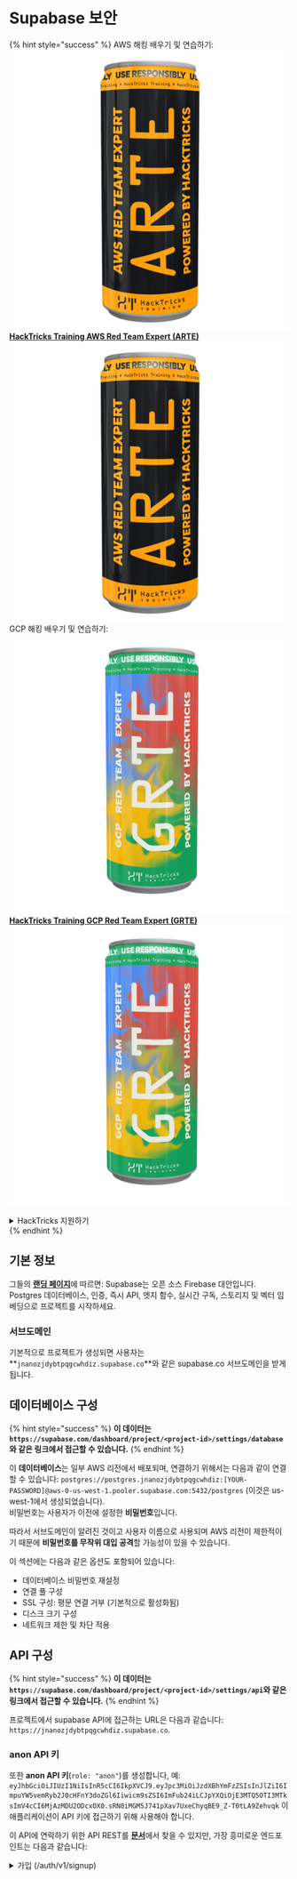 # Supabase 보안

{% hint style="success" %}
AWS 해킹 배우기 및 연습하기:<img src="../.gitbook/assets/image (1) (1) (1) (1).png" alt="" data-size="line">[**HackTricks Training AWS Red Team Expert (ARTE)**](https://training.hacktricks.xyz/courses/arte)<img src="../.gitbook/assets/image (1) (1) (1) (1).png" alt="" data-size="line">\
GCP 해킹 배우기 및 연습하기: <img src="../.gitbook/assets/image (2) (1).png" alt="" data-size="line">[**HackTricks Training GCP Red Team Expert (GRTE)**<img src="../.gitbook/assets/image (2) (1).png" alt="" data-size="line">](https://training.hacktricks.xyz/courses/grte)

<details>

<summary>HackTricks 지원하기</summary>

* [**구독 계획**](https://github.com/sponsors/carlospolop) 확인하기!
* **💬 [**Discord 그룹**](https://discord.gg/hRep4RUj7f) 또는 [**텔레그램 그룹**](https://t.me/peass)에 참여하거나 **Twitter** 🐦 [**@hacktricks\_live**](https://twitter.com/hacktricks_live)**를 팔로우하세요.**
* **[**HackTricks**](https://github.com/carlospolop/hacktricks) 및 [**HackTricks Cloud**](https://github.com/carlospolop/hacktricks-cloud) 깃허브 리포지토리에 PR을 제출하여 해킹 팁을 공유하세요.**

</details>
{% endhint %}

## 기본 정보

그들의 [**랜딩 페이지**](https://supabase.com/)에 따르면: Supabase는 오픈 소스 Firebase 대안입니다. Postgres 데이터베이스, 인증, 즉시 API, 엣지 함수, 실시간 구독, 스토리지 및 벡터 임베딩으로 프로젝트를 시작하세요.

### 서브도메인

기본적으로 프로젝트가 생성되면 사용자는 **`jnanozjdybtpqgcwhdiz.supabase.co`**와 같은 supabase.co 서브도메인을 받게 됩니다.

## **데이터베이스 구성**

{% hint style="success" %}
**이 데이터는 `https://supabase.com/dashboard/project/<project-id>/settings/database`와 같은 링크에서 접근할 수 있습니다.**
{% endhint %}

이 **데이터베이스**는 일부 AWS 리전에서 배포되며, 연결하기 위해서는 다음과 같이 연결할 수 있습니다: `postgres://postgres.jnanozjdybtpqgcwhdiz:[YOUR-PASSWORD]@aws-0-us-west-1.pooler.supabase.com:5432/postgres` (이것은 us-west-1에서 생성되었습니다).\
비밀번호는 사용자가 이전에 설정한 **비밀번호**입니다.

따라서 서브도메인이 알려진 것이고 사용자 이름으로 사용되며 AWS 리전이 제한적이기 때문에 **비밀번호를 무작위 대입 공격**할 가능성이 있을 수 있습니다.

이 섹션에는 다음과 같은 옵션도 포함되어 있습니다:

* 데이터베이스 비밀번호 재설정
* 연결 풀 구성
* SSL 구성: 평문 연결 거부 (기본적으로 활성화됨)
* 디스크 크기 구성
* 네트워크 제한 및 차단 적용

## API 구성

{% hint style="success" %}
**이 데이터는 `https://supabase.com/dashboard/project/<project-id>/settings/api`와 같은 링크에서 접근할 수 있습니다.**
{% endhint %}

프로젝트에서 supabase API에 접근하는 URL은 다음과 같습니다: `https://jnanozjdybtpqgcwhdiz.supabase.co`.

### anon API 키

또한 **anon API 키**(`role: "anon"`)를 생성합니다, 예: `eyJhbGciOiJIUzI1NiIsInR5cCI6IkpXVCJ9.eyJpc3MiOiJzdXBhYmFzZSIsInJlZiI6ImpuYW5vemRyb2J0cHFnY3doZGl6Iiwicm9sZSI6ImFub24iLCJpYXQiOjE3MTQ5OTI3MTksImV4cCI6MjAzMDU2ODcxOX0.sRN0iMGM5J741pXav7UxeChyqBE9_Z-T0tLA9Zehvqk` 이 애플리케이션이 API 키에 접근하기 위해 사용해야 합니다.

이 API에 연락하기 위한 API REST를 [**문서**](https://supabase.com/docs/reference/self-hosting-auth/returns-the-configuration-settings-for-the-gotrue-server)에서 찾을 수 있지만, 가장 흥미로운 엔드포인트는 다음과 같습니다:

<details>

<summary>가입 (/auth/v1/signup)</summary>
```
POST /auth/v1/signup HTTP/2
Host: id.io.net
Content-Length: 90
X-Client-Info: supabase-js-web/2.39.2
Sec-Ch-Ua: "Not-A.Brand";v="99", "Chromium";v="124"
Sec-Ch-Ua-Mobile: ?0
Authorization: Bearer eyJhbGciOiJIUzI1NiIsInR5cCI6IkpXVCJ9.eyJpc3MiOiJzdXBhYmFzZSIsInJlZiI6ImpuYW5vemRyb2J0cHFnY3doZGl6Iiwicm9sZSI6ImFub24iLCJpYXQiOjE3MTQ5OTI3MTksImV4cCI6MjAzMDU2ODcxOX0.sRN0iMGM5J741pXav7UxeChyqBE9_Z-T0tLA9Zehvqk
User-Agent: Mozilla/5.0 (Windows NT 10.0; Win64; x64) AppleWebKit/537.36 (KHTML, like Gecko) Chrome/124.0.6367.60 Safari/537.36
Content-Type: application/json;charset=UTF-8
Apikey: eyJhbGciOiJIUzI1NiIsInR5cCI6IkpXVCJ9.eyJpc3MiOiJzdXBhYmFzZSIsInJlZiI6ImpuYW5vemRyb2J0cHFnY3doZGl6Iiwicm9sZSI6ImFub24iLCJpYXQiOjE3MTQ5OTI3MTksImV4cCI6MjAzMDU2ODcxOX0.sRN0iMGM5J741pXav7UxeChyqBE9_Z-T0tLA9Zehvqk
Sec-Ch-Ua-Platform: "macOS"
Accept: */*
Origin: https://cloud.io.net
Sec-Fetch-Site: same-site
Sec-Fetch-Mode: cors
Sec-Fetch-Dest: empty
Referer: https://cloud.io.net/
Accept-Encoding: gzip, deflate, br
Accept-Language: en-GB,en-US;q=0.9,en;q=0.8
Priority: u=1, i

{"email":"test@exmaple.com","password":"SomeCOmplexPwd239."}
```
</details>

<details>

<summary>로그인 (/auth/v1/token?grant_type=password)</summary>
```
POST /auth/v1/token?grant_type=password HTTP/2
Host: hypzbtgspjkludjcnjxl.supabase.co
Content-Length: 80
X-Client-Info: supabase-js-web/2.39.2
Sec-Ch-Ua: "Not-A.Brand";v="99", "Chromium";v="124"
Sec-Ch-Ua-Mobile: ?0
Authorization: Bearer eyJhbGciOiJIUzI1NiIsInR5cCI6IkpXVCJ9.eyJpc3MiOiJzdXBhYmFzZSIsInJlZiI6ImpuYW5vemRyb2J0cHFnY3doZGl6Iiwicm9sZSI6ImFub24iLCJpYXQiOjE3MTQ5OTI3MTksImV4cCI6MjAzMDU2ODcxOX0.sRN0iMGM5J741pXav7UxeChyqBE9_Z-T0tLA9Zehvqk
User-Agent: Mozilla/5.0 (Windows NT 10.0; Win64; x64) AppleWebKit/537.36 (KHTML, like Gecko) Chrome/124.0.6367.60 Safari/537.36
Content-Type: application/json;charset=UTF-8
Apikey: eyJhbGciOiJIUzI1NiIsInR5cCI6IkpXVCJ9.eyJpc3MiOiJzdXBhYmFzZSIsInJlZiI6ImpuYW5vemRyb2J0cHFnY3doZGl6Iiwicm9sZSI6ImFub24iLCJpYXQiOjE3MTQ5OTI3MTksImV4cCI6MjAzMDU2ODcxOX0.sRN0iMGM5J741pXav7UxeChyqBE9_Z-T0tLA9Zehvqk
Sec-Ch-Ua-Platform: "macOS"
Accept: */*
Origin: https://cloud.io.net
Sec-Fetch-Site: same-site
Sec-Fetch-Mode: cors
Sec-Fetch-Dest: empty
Referer: https://cloud.io.net/
Accept-Encoding: gzip, deflate, br
Accept-Language: en-GB,en-US;q=0.9,en;q=0.8
Priority: u=1, i

{"email":"test@exmaple.com","password":"SomeCOmplexPwd239."}
```
</details>

그래서, 클라이언트가 부여받은 서브도메인으로 supabase를 사용하는 것을 발견할 때마다 (회사의 서브도메인이 그들의 supabase 서브도메인에 CNAME을 가질 수 있습니다), **supabase API를 사용하여 플랫폼에 새 계정을 생성해 보십시오**.

### secret / service\_role api keys

**`role: "service_role"`**로 비밀 API 키도 생성됩니다. 이 API 키는 **Row Level Security**를 우회할 수 있기 때문에 비밀로 유지해야 합니다.

API 키는 다음과 같습니다: `eyJhbGciOiJIUzI1NiIsInR5cCI6IkpXVCJ9.eyJpc3MiOiJzdXBhYmFzZSIsInJlZiI6ImpuYW5vemRyb2J0cHFnY3doZGl6Iiwicm9sZSI6InNlcnZpY2Vfcm9sZSIsImlhdCI6MTcxNDk5MjcxOSwiZXhwIjoyMDMwNTY4NzE5fQ.0a8fHGp3N_GiPq0y0dwfs06ywd-zhTwsm486Tha7354`

### JWT Secret

**JWT Secret**도 생성되어 애플리케이션이 **사용자 정의 JWT 토큰을 생성하고 서명**할 수 있습니다.

## Authentication

### Signups

{% hint style="success" %}
기본적으로 supabase는 **새 사용자가 프로젝트에서 계정을 생성**할 수 있도록 허용합니다. 이전에 언급한 API 엔드포인트를 사용하여 가능합니다.
{% endhint %}

그러나 이러한 새 계정은 기본적으로 **이메일 주소를 확인해야** 계정에 로그인할 수 있습니다. **"익명 로그인 허용"**을 활성화하여 사람들이 이메일 주소를 확인하지 않고도 로그인할 수 있도록 할 수 있습니다. 이는 **예상치 못한 데이터**에 대한 접근을 허용할 수 있습니다 (그들은 `public` 및 `authenticated` 역할을 부여받습니다).\
이는 매우 나쁜 아이디어입니다. 왜냐하면 supabase는 활성 사용자 수에 따라 요금을 부과하기 때문에 사람들이 사용자를 생성하고 로그인할 수 있으며 supabase는 이에 대해 요금을 부과할 것입니다:

<figure><img src="../.gitbook/assets/image (1) (1) (1) (1) (1) (1).png" alt=""><figcaption></figcaption></figure>

### Passwords & sessions

최소 비밀번호 길이(기본값), 요구 사항(기본값 없음)을 지정하고 유출된 비밀번호 사용을 금지할 수 있습니다.\
기본 요구 사항이 약하므로 **요구 사항을 개선하는 것이 좋습니다**.

* 사용자 세션: 사용자 세션 작동 방식을 구성할 수 있습니다 (타임아웃, 사용자당 1세션...)
* 봇 및 남용 방지: Captcha를 활성화할 수 있습니다.

### SMTP Settings

이메일을 보내기 위해 SMTP를 설정할 수 있습니다.

### Advanced Settings

* 액세스 토큰의 만료 시간 설정 (기본값 3600)
* 잠재적으로 손상된 새로 고침 토큰을 감지하고 취소하는 설정 및 타임아웃 설정
* MFA: 사용자당 한 번에 등록할 수 있는 MFA 요소 수를 지정합니다 (기본값 10)
* 최대 직접 데이터베이스 연결: 인증에 사용되는 최대 연결 수 (기본값 10)
* 최대 요청 지속 시간: 인증 요청이 지속될 수 있는 최대 시간 (기본값 10초)

## Storage

{% hint style="success" %}
Supabase는 **파일을 저장**하고 URL을 통해 접근할 수 있도록 합니다 (S3 버킷을 사용합니다).
{% endhint %}

* 업로드 파일 크기 제한 설정 (기본값 50MB)
* S3 연결은 다음과 같은 URL로 제공됩니다: `https://jnanozjdybtpqgcwhdiz.supabase.co/storage/v1/s3`
* `access key ID` (예: `a37d96544d82ba90057e0e06131d0a7b`)와 `secret access key` (예: `58420818223133077c2cec6712a4f909aec93b4daeedae205aa8e30d5a860628`)로 구성된 **S3 액세스 키를 요청**할 수 있습니다.

## Edge Functions

supabase에 **비밀을 저장**할 수도 있으며, 이는 **엣지 함수에 의해 접근 가능**합니다 (웹에서 생성 및 삭제할 수 있지만, 값에 직접 접근할 수는 없습니다).

{% hint style="success" %}
AWS 해킹 배우기 및 연습하기:<img src="../.gitbook/assets/image (1) (1) (1) (1).png" alt="" data-size="line">[**HackTricks Training AWS Red Team Expert (ARTE)**](https://training.hacktricks.xyz/courses/arte)<img src="../.gitbook/assets/image (1) (1) (1) (1).png" alt="" data-size="line">\
GCP 해킹 배우기 및 연습하기: <img src="../.gitbook/assets/image (2) (1).png" alt="" data-size="line">[**HackTricks Training GCP Red Team Expert (GRTE)**<img src="../.gitbook/assets/image (2) (1).png" alt="" data-size="line">](https://training.hacktricks.xyz/courses/grte)

<details>

<summary>Support HackTricks</summary>

* [**구독 계획**](https://github.com/sponsors/carlospolop) 확인하기!
* **💬 [**Discord 그룹**](https://discord.gg/hRep4RUj7f) 또는 [**텔레그램 그룹**](https://t.me/peass)에 참여하거나 **Twitter** 🐦 [**@hacktricks\_live**](https://twitter.com/hacktricks_live)**를 팔로우하세요.**
* **[**HackTricks**](https://github.com/carlospolop/hacktricks) 및 [**HackTricks Cloud**](https://github.com/carlospolop/hacktricks-cloud) github 리포지토리에 PR을 제출하여 해킹 팁을 공유하세요.**

</details>
{% endhint %}
